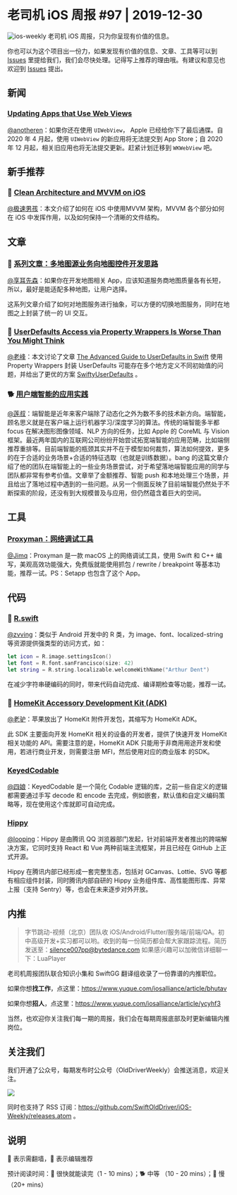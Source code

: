 # 老司机 iOS 周报 #97 | 2019-12-30

![ios-weekly](https://github.com/SwiftOldDriver/iOS-Weekly/blob/master/assets/ios-weekly.png?raw=true)
老司机 iOS 周报，只为你呈现有价值的信息。

你也可以为这个项目出一份力，如果发现有价值的信息、文章、工具等可以到 [Issues](https://github.com/SwiftOldDriver/iOS-Weekly/issues) 里提给我们，我们会尽快处理。记得写上推荐的理由哦。有建议和意见也欢迎到 [Issues](https://github.com/SwiftOldDriver/iOS-Weekly/issues) 提出。

## 新闻

### [Updating Apps that Use Web Views](https://developer.apple.com/news/?id=12232019b)

[@anotheren](https://github.com/anotheren)：如果你还在使用 `UIWebView`， Apple 已经给你下了最后通牒。自 2020 年 4 月起，使用 `UIWebView` 的新应用将无法提交到 App Store；自 2020 年 12 月起，相关旧应用也将无法提交更新。赶紧计划迁移到 `WKWebView` 吧。

## 新手推荐

### 🐎 [Clean Architecture and MVVM on iOS](https://tech.olx.com/clean-architecture-and-mvvm-on-ios-c9d167d9f5b3)

[@极速男孩](https://github.com/ztlyyznf001)：本文介绍了如何在 iOS 中使用MVVM 架构，MVVM 各个部分如何在 iOS 中发挥作用，以及如何保持一个清晰的文件结构。

## 文章

### 🐢 [系列文章：多地图源业务向地图控件开发思路](https://juejin.im/post/5e01c75c51882512766f4cf0)

[@享耳先森](https://github.com/iblacksun)：如果你在开发地图相关  App，应该知道服务商地图质量各有长短，所以，最好是能适配多种地图，让用户选择。

这系列文章介绍了如何对地图服务进行抽象，可以方便的切换地图服务，同时在地图之上封装了统一的  UI  交互。

### 🐎 [UserDefaults Access via Property Wrappers Is Worse Than You Might Think](https://christiantietze.de/posts/2019/12/userdefaults-property-wrappers/)

[@老峰](https://github.com/gesantung)：本文讨论了文章 [The Advanced Guide to UserDefaults in Swift](https://www.vadimbulavin.com/advanced-guide-to-userdefaults-in-swift/) 使用 Property Wrappers 封装 UserDefaults 可能存在多个地方定义不同初始值的问题，并给出了更优的方案 [SwiftyUserDefaults](https://github.com/sunshinejr/SwiftyUserDefaults.git) 。


###  🐕 [用户端智能的应用实践](http://blog.cnbang.net/tech/3643/)
[@莲叔](https://weibo.com/aaaron7)：端智能是近年来客户端除了动态化之外为数不多的技术新方向。端智能，顾名思义就是在客户端上运行机器学习/深度学习的算法。传统的端智能多半都 focus 在解决图形图像领域、NLP 方向的任务，比如 Apple 的 CoreML 与 Vision 框架。最近两年国内的互联网公司纷纷开始尝试拓宽端智能的应用范畴，比如端侧推荐重排等。目前端智能的瓶颈其实并不在于模型如何裁剪，算法如何提效，更多的在于合适的业务场景+合适的特征选取（也就是训练数据）。bang 的这篇文章介绍了他的团队在端智能上的一些业务场景尝试，对于希望落地端智能应用的同学与团队都非常有参考价值。文章举了金额推荐、智能 push 和本地处理三个场景，并且给出了落地过程中遇到的一些问题。从另一个侧面反映了目前端智能仍然处于不断探索的阶段，还没有到大规模普及与应用，但仍然蕴含着巨大的空间。

## 工具

### [Proxyman：网络调试工具](https://proxyman.io)

[@Jimq](https://github.com/waz0820)：Proxyman 是一款 macOS 上的网络调试工具，使用 Swift 和 C++ 编写，美观高效功能强大，免费版就能使用抓包 / rewrite / breakpoint 等基本功能，推荐一试。PS：Setapp 也包含了这个 App。

## 代码

### 🐎 [R.swift](https://github.com/mac-cain13/R.swift)

[@zvving](https://github.com/zvving)：类似于 Android 开发中的 R 类，为 image、font、localized-string 等资源提供强类型的访问方式，如：
```swift
let icon = R.image.settingsIcon()
let font = R.font.sanFrancisco(size: 42)
let string = R.string.localizable.welcomeWithName("Arthur Dent")
```
在减少字符串硬编码的同时，带来代码自动完成、编译期检查等功能，推荐一试。

### 🐎 [HomeKit Accessory Development Kit (ADK)](https://github.com/apple/HomeKitADK)

[@老驴](https://www.weibo.com/6090610445)：苹果放出了 HomeKit 附件开发包，其缩写为 HomeKit ADK。

此 SDK 主要面向开发 HomeKit 相关的设备的开发者，提供了快速开发 HomeKit 相关功能的 API。需要注意的是，HomeKit ADK 只能用于非商用用途开发和使用，若进行商业开发，则需要注册 MFI，然后使用对应的商业版本 的SDK。

### [KeyedCodable](https://github.com/dgrzeszczak/KeyedCodable)

[@四娘](https://kemchenj.github.io)：KeyedCodable 是一个简化 Codable 逻辑的库，之前一些自定义的逻辑都需要通过手写 decode 和 encode 去完成，例如嵌套，默认值和自定义编码策略等，现在使用这个库就即可自动完成。

### [Hippy](https://github.com/Tencent/Hippy)
[@looping](https://github.com/looping)：Hippy 是由腾讯 QQ 浏览器部门发起，针对前端开发者推出的跨端解决方案，它同时支持 React 和 Vue 两种前端主流框架，并且已经在 GitHub 上正式开源。

Hippy 在腾讯内部已经形成一套完整生态，包括对 GCanvas、Lottie、SVG 等都有相应组件封装，同时腾讯内部自研的 Hippy 业务组件库、高性能图形库、异常上报（支持 Sentry）等，也会在未来逐步对外开放。

## 内推

> 字节跳动-视频（北京）团队收 iOS/Android/Flutter/服务端/前端/QA。初中高级开发+实习都可以哟。收到的每一份简历都会帮大家跟踪流程。简历发送至：silence007pp@bytedance.com  如果感兴趣可以加微信详细聊一下：LuaPlayer

老司机周报团队联合知识小集和 SwiftGG 翻译组收录了一份靠谱的内推职位。

如果你想**找工作**，点这里：https://www.yuque.com/iosalliance/article/bhutav

如果你想**招人**，点这里：https://www.yuque.com/iosalliance/article/ycyhf3

当然，也欢迎你关注我们每一期的周报，我们会在每期周报底部及时更新编辑内推岗位。

## 关注我们

我们开通了公众号，每期发布时公众号（OldDriverWeekly）会推送消息，欢迎关注。

![](https://github.com/SwiftOldDriver/iOS-Weekly/blob/master/assets/qrcode_for_wechat.jpg?raw=true)

同时也支持了 RSS 订阅：https://github.com/SwiftOldDriver/iOS-Weekly/releases.atom 。

## 说明

🚧 表示需翻墙，🌟 表示编辑推荐

预计阅读时间：🐎 很快就能读完（1 - 10 mins）；🐕 中等 （10 - 20 mins）；🐢 慢（20+ mins）


